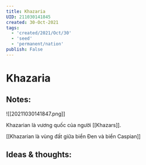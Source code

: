 ```yaml
---
title: Khazaria
UID: 211030141845
created: 30-Oct-2021
tags:
  - 'created/2021/Oct/30'
  - 'seed'
  - 'permanent/nation'
publish: False
---
```

# Khazaria

## Notes:
![[20211030141847.png]]

Khazarian là vương quốc của người [[Khazars]].

[[Khazarian là vùng đất giữa biển Đen và biển Caspian]]

## Ideas & thoughts:


